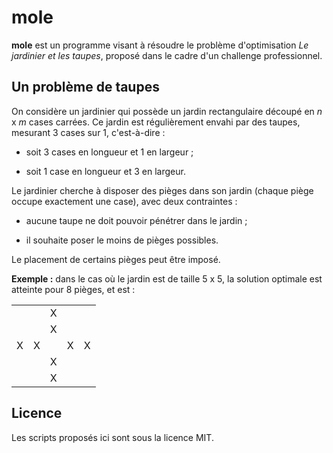 # mole

**mole** est un programme visant à résoudre le problème d'optimisation *Le jardinier et les taupes*, proposé dans le cadre d'un challenge professionnel.

## Un problème de taupes

On considère un jardinier qui possède un jardin rectangulaire découpé en *n* x *m* cases carrées. Ce jardin est régulièrement envahi par des taupes, mesurant  3 cases sur 1, c'est-à-dire :

  - soit 3 cases en longueur et 1 en largeur ;

  - soit 1 case en longueur et 3 en largeur.

Le jardinier cherche à disposer des pièges dans son jardin (chaque piège occupe exactement une case), avec deux contraintes :

  - aucune taupe ne doit pouvoir pénétrer dans le jardin ;

  - il souhaite poser le moins de pièges possibles.

Le placement de certains pièges peut être imposé.

**Exemple :** dans le cas où le jardin est de taille 5 x 5, la solution optimale est atteinte pour 8 pièges, et est :

<table>
<tr>
    <td></td>
    <td></td>
    <td>X</td>
    <td></td>
    <td></td>
</tr>
<tr>
    <td></td>
    <td></td>
    <td>X</td>
    <td></td>
    <td></td>
</tr>
<tr>
    <td>X</td>
    <td>X</td>
    <td></td>
    <td>X</td>
    <td>X</td>
</tr>
<tr>
    <td></td>
    <td></td>
    <td>X</td>
    <td></td>
    <td></td>
</tr>
<tr>
    <td></td>
    <td></td>
    <td>X</td>
    <td></td>
    <td></td>
</tr>
</table>

## Licence

Les scripts proposés ici sont sous la licence MIT.
